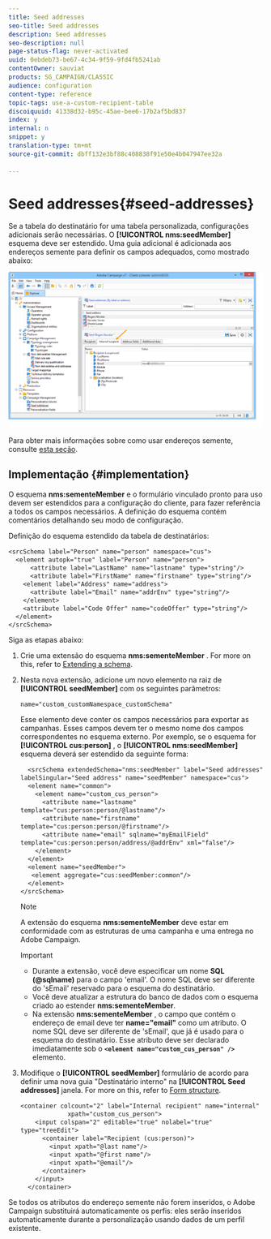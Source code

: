 ```yaml
---
title: Seed addresses
seo-title: Seed addresses
description: Seed addresses
seo-description: null
page-status-flag: never-activated
uuid: 0ebdeb73-be67-4c34-9f59-9fd4fb5241ab
contentOwner: sauviat
products: SG_CAMPAIGN/CLASSIC
audience: configuration
content-type: reference
topic-tags: use-a-custom-recipient-table
discoiquuid: 41338d32-b95c-45ae-bee6-17b2af5bd837
index: y
internal: n
snippet: y
translation-type: tm+mt
source-git-commit: dbff132e3bf88c408838f91e50e4b047947ee32a

---
```



# Seed addresses{#seed-addresses}

Se a tabela do destinatário for uma tabela personalizada, configurações adicionais serão necessárias. O **[!UICONTROL nms:seedMember]** esquema deve ser estendido. Uma guia adicional é adicionada aos endereços semente para definir os campos adequados, como mostrado abaixo:

![](assets/s_ncs_user_seedlist_new_tab.png)

Para obter mais informações sobre como usar endereços semente, consulte [esta seção](../../delivery/using/about-seed-addresses.md).

## Implementação {#implementation}

O esquema **nms:sementeMember** e o formulário vinculado pronto para uso devem ser estendidos para a configuração do cliente, para fazer referência a todos os campos necessários. A definição do esquema contém comentários detalhando seu modo de configuração.

Definição do esquema estendido da tabela de destinatários:

```
<srcSchema label="Person" name="person" namespace="cus">
  <element autopk="true" label="Person" name="person">
      <attribute label="LastName" name="lastname" type="string"/>
      <attribute label="FirstName" name="firstname" type="string"/>
    <element label="Address" name="address">
      <attribute label="Email" name="addrEnv" type="string"/>
    </element>
    <attribute label="Code Offer" name="codeOffer" type="string"/>
  </element>
</srcSchema>
```

Siga as etapas abaixo:

1. Crie uma extensão do esquema **nms:sementeMember** . For more on this, refer to [Extending a schema](../../configuration/using/extending-a-schema.md).
1. Nesta nova extensão, adicione um novo elemento na raiz de **[!UICONTROL seedMember]** com os seguintes parâmetros:

   ```
   name="custom_customNamespace_customSchema"
   ```

   Esse elemento deve conter os campos necessários para exportar as campanhas. Esses campos devem ter o mesmo nome dos campos correspondentes no esquema externo. Por exemplo, se o esquema for **[!UICONTROL cus:person]** , o **[!UICONTROL nms:seedMember]** esquema deverá ser estendido da seguinte forma:

   ```
     <srcSchema extendedSchema="nms:seedMember" label="Seed addresses" labelSingular="Seed address" name="seedMember" namespace="cus">
     <element name="common">
       <element name="custom_cus_person">
         <attribute name="lastname" template="cus:person:person/@lastname"/>
         <attribute name="firstname" template="cus:person:person/@firstname"/>
         <attribute name="email" sqlname="myEmailField" template="cus:person:person/address/@addrEnv" xml="false"/>
       </element>
     </element>
     <element name="seedMember">
      <element aggregate="cus:seedMember:common"/>
     </element>
   </srcSchema>
   ```

   >[!NOTE]
   >
   >A extensão do esquema **nms:sementeMember** deve estar em conformidade com as estruturas de uma campanha e uma entrega no Adobe Campaign.

   >[!IMPORTANT]
   >
   >
   >    
   >    
   >    * Durante a extensão, você deve especificar um nome **SQL (@sqlname)** para o campo &#39;email&#39;. O nome SQL deve ser diferente do &#39;sEmail&#39; reservado para o esquema do destinatário.
   >    * Você deve atualizar a estrutura do banco de dados com o esquema criado ao estender **nms:sementeMember**.
   >    * Na extensão **nms:sementeMember** , o campo que contém o endereço de email deve ter **name=&quot;email&quot;** como um atributo. O nome SQL deve ser diferente de &#39;sEmail&#39;, que já é usado para o esquema do destinatário. Esse atributo deve ser declarado imediatamente sob o **`<element name="custom_cus_person" />`** elemento.


1. Modifique o **[!UICONTROL seedMember]** formulário de acordo para definir uma nova guia &quot;Destinatário interno&quot; na **[!UICONTROL Seed addresses]** janela. For more on this, refer to [Form structure](../../configuration/using/form-structure.md).

   ```
   <container colcount="2" label="Internal recipient" name="internal"
                xpath="custom_cus_person">
       <input colspan="2" editable="true" nolabel="true" type="treeEdit">
         <container label="Recipient (cus:person)">
           <input xpath="@last name"/>
           <input xpath="@first name"/>
           <input xpath="@email"/>
         </container>
       </input>
     </container>
   ```

Se todos os atributos do endereço semente não forem inseridos, o Adobe Campaign substituirá automaticamente os perfis: eles serão inseridos automaticamente durante a personalização usando dados de um perfil existente.
